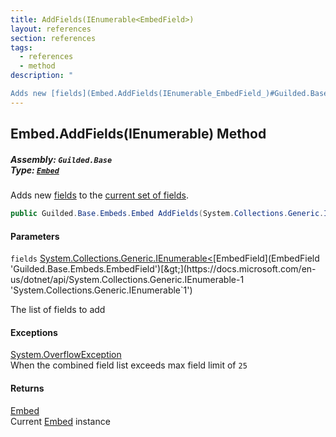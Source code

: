 ```yaml
---
title: AddFields(IEnumerable<EmbedField>)
layout: references
section: references
tags:
  - references
  - method
description: "

Adds new [fields](Embed.AddFields(IEnumerable_EmbedField_)#Guilded.Base.Embeds.Embed.AddFields(System.Collections.Generic.IEnumerable_Guilded.Base.Embeds.EmbedField_).fields 'Guilded.Base.Embeds.Embed.AddFields(System.Collections.Generic.IEnumerable<Guilded.Base.Embeds.EmbedField>).fields') to the [current set of fields](Embed.Fields 'Guilded.Base.Embeds.Embed.Fields')."
---
```


## Embed.AddFields(IEnumerable<EmbedField>) Method
##### **Assembly:** `Guilded.Base`<br/>**Type:** [`Embed`](Embed 'Guilded.Base.Embeds.Embed')

Adds new [fields](Embed.AddFields(IEnumerable_EmbedField_)#Guilded.Base.Embeds.Embed.AddFields(System.Collections.Generic.IEnumerable_Guilded.Base.Embeds.EmbedField_).fields 'Guilded.Base.Embeds.Embed.AddFields(System.Collections.Generic.IEnumerable<Guilded.Base.Embeds.EmbedField>).fields') to the [current set of fields](Embed.Fields 'Guilded.Base.Embeds.Embed.Fields').

```csharp
public Guilded.Base.Embeds.Embed AddFields(System.Collections.Generic.IEnumerable<Guilded.Base.Embeds.EmbedField> fields);
```
#### Parameters

<a name='Guilded.Base.Embeds.Embed.AddFields(System.Collections.Generic.IEnumerable_Guilded.Base.Embeds.EmbedField_).fields'></a>

`fields` [System.Collections.Generic.IEnumerable&lt;](https://docs.microsoft.com/en-us/dotnet/api/System.Collections.Generic.IEnumerable-1 'System.Collections.Generic.IEnumerable`1')[EmbedField](EmbedField 'Guilded.Base.Embeds.EmbedField')[&gt;](https://docs.microsoft.com/en-us/dotnet/api/System.Collections.Generic.IEnumerable-1 'System.Collections.Generic.IEnumerable`1')

The list of fields to add

#### Exceptions

[System.OverflowException](https://docs.microsoft.com/en-us/dotnet/api/System.OverflowException 'System.OverflowException')  
When the combined field list exceeds max field limit of `25`

#### Returns
[Embed](Embed 'Guilded.Base.Embeds.Embed')  
Current [Embed](Embed 'Guilded.Base.Embeds.Embed') instance